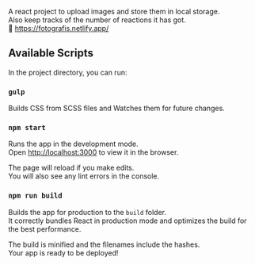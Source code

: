 A react project to upload images and store them in local storage.\
Also keep tracks of the number of reactions it has got.\
:link: https://fotografis.netlify.app/
## Available Scripts

In the project directory, you can run:

### `gulp`
Builds CSS from SCSS files and Watches them for future changes.

### `npm start`

Runs the app in the development mode.\
Open [http://localhost:3000](http://localhost:3000) to view it in the browser.

The page will reload if you make edits.\
You will also see any lint errors in the console.

### `npm run build`

Builds the app for production to the `build` folder.\
It correctly bundles React in production mode and optimizes the build for the best performance.

The build is minified and the filenames include the hashes.\
Your app is ready to be deployed!
